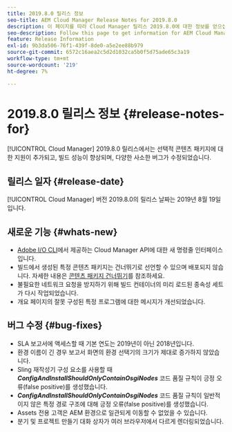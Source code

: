 ```yaml
---
title: 2019.8.0 릴리스 정보
seo-title: AEM Cloud Manager Release Notes for 2019.8.0
description: 이 페이지를 따라 Cloud Manager 릴리스 2019.8.0에 대한 정보를 얻으십시오.
seo-description: Follow this page to get information for AEM Cloud Manager Release 2019.8.0.
feature: Release Information
exl-id: 9b3da506-76f1-439f-8de0-a5e2ee88b979
source-git-commit: 6572c16aea2c5d2d1032ca5b0f5d75ade65c3a19
workflow-type: tm+mt
source-wordcount: '219'
ht-degree: 7%

---
```


# 2019.8.0 릴리스 정보 {#release-notes-for}

[!UICONTROL Cloud Manager] 2019.8.0 릴리스에서는 선택적 콘텐츠 패키지에 대한 지원이 추가되고, 빌드 성능이 향상되며, 다양한 사소한 버그가 수정되었습니다.

## 릴리스 일자 {#release-date}

[!UICONTROL Cloud Manager] 버전 2019.8.0의 릴리스 날짜는 2019년 8월 19일입니다.

## 새로운 기능 {#whats-new}

* [Adobe I/O CLI](https://github.com/adobe/aio-cli-plugin-cloudmanager)에서 제공하는 Cloud Manager API에 대한 새 명령줄 인터페이스입니다.
* 빌드에서 생성된 특정 콘텐츠 패키지는 건너뛰기로 선언할 수 있으며 배포되지 않습니다. 자세한 내용은 [콘텐츠 패키지 건너뛰기](/help/getting-started/project-setup.md#skipping-content-packages)를 참조하세요.
* 불필요한 네트워크 요청을 방지하기 위해 빌드 컨테이너의 미리 로드된 종속성 세트가 다시 작업되었습니다.
* 개요 페이지의 잘못 구성된 특정 프로그램에 대한 메시지가 개선되었습니다.

## 버그 수정 {#bug-fixes}

* SLA 보고서에 액세스할 때 기본 연도는 2019년이 아닌 2018년입니다.
* 환경 이름이 긴 경우 보고서 화면의 환경 선택기의 크기가 제대로 증가하지 않았습니다.
* Sling 재작성기 구성 요소를 사용할 때 ***ConfigAndInstallShouldOnlyContainOsgiNodes*** 코드 품질 규칙이 긍정 오류(false positive)를 생성했습니다.
* ***ConfigAndInstallShouldOnlyContainOsgiNodes*** 코드 품질 규칙이 일반적이지 않은 특정 경로 구조에 대해 긍정 오류(false positive)를 생성했습니다.
* Assets 전용 고객은 AEM 환경으로 일관되게 이동할 수 없었을 수 있습니다.
* 분기 및 프로젝트 만들기 대화 상자가 여러 브라우저에서 다르게 렌더링되었습니다.
